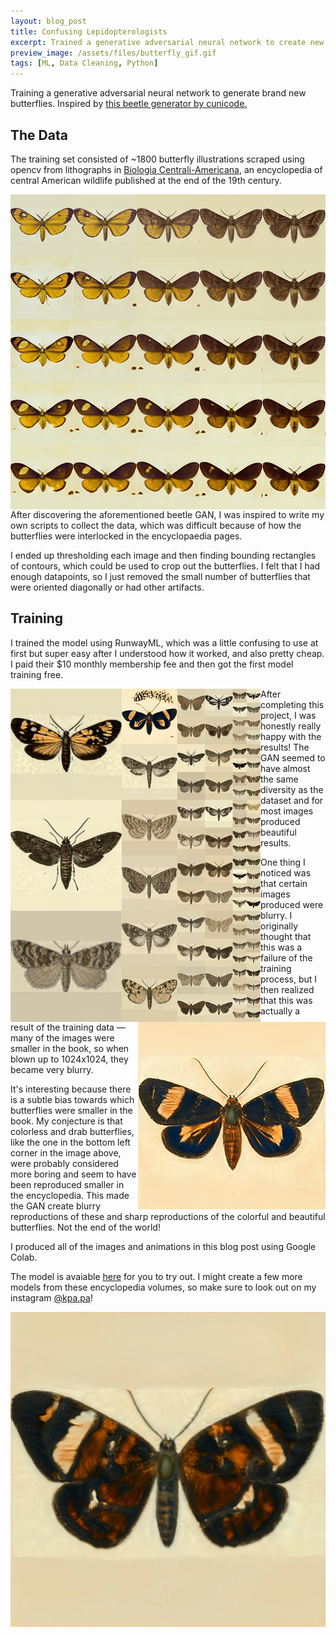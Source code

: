 ```yaml
---
layout: blog_post
title: Confusing Lepidopterologists
excerpt: Trained a generative adversarial neural network to create new butterflies from historical academic illustrations.
preview_image: /assets/files/butterfly_gif.gif
tags: [ML, Data Cleaning, Python]
---
```

Training a generative adversarial neural network to generate brand new butterflies. 
Inspired by [this beetle generator by cunicode.](https://www.cunicode.com/works/confusing-coleopterists")

## The Data
The training set consisted of ~1800 butterfly illustrations scraped using opencv from lithographs in 
[Biologia Centrali-Americana]("https://archive.org/details/biologiacentrali41godmrich/page/n3"), an encyclopedia of central American wildlife published at the end of the 19th century.

<img align="right" alt="" class="img-fluid rounded" src="/assets/files/butterfly_grid.webp">

After discovering the aforementioned beetle GAN, I was inspired to write my own scripts to
                            collect the data, which was difficult because of how the butterflies were interlocked in the
                            encyclopaedia pages.


I ended up thresholding each image and then finding bounding rectangles of contours, which
                            could be used to crop out the butterflies. I felt that I had enough datapoints, so I just
                            removed the small number of butterflies that were oriented diagonally or had other
                            artifacts.

## Training

I trained the model using RunwayML, which was a little confusing to use at first but super
                            easy after I understood how it worked, and also pretty cheap. I paid their $10 monthly
                            membership fee and then got the first model training free.

<img align="left" alt="" class="img-fluid rounded" src="/assets/files/butterfly_allsizes.webp"
                             width="400px">

After completing this project, I was honestly really happy with the results! The GAN seemed
                            to have almost the same diversity as the dataset and for most images produced beautiful
                            results.

<img align="right" alt="" class="img-fluid rounded" src="/assets/files/butterfly_single2.webp">

One thing I noticed was that certain images produced were blurry. I originally thought that
                            this was a failure of the training process, but I then realized that this was actually a
                            result of the training data — many of the images were smaller in the book, so when blown up
                            to 1024x1024, they became very blurry.

It's interesting because there is a subtle bias towards which butterflies were smaller in the
                            book. My conjecture is that colorless and drab butterflies, like the one in the bottom left
                            corner in the image above, were probably considered more boring and seem to have been
                            reproduced smaller in the encyclopedia. This made the GAN create blurry reproductions of
                            these and sharp reproductions of the colorful and beautiful butterflies. Not the end of the
                            world!


I produced all of the images and animations in this blog post using Google Colab.

The model is avaiable [here]("https://open-app.runwayml.com/?model=kyranstar/ButterflyBreeder") for you to try out.</a> I might create a few more models from these
                            encyclopedia volumes, so make sure to look out on my instagram [@kpa.pa]("https://www.instagram.com/kpa.pa/")!

<img align="center" alt="" class="img-fluid rounded" src="/assets/files/butterfly_single.webp">